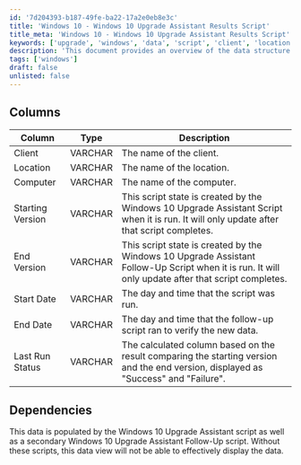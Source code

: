 ```yaml
---
id: '7d204393-b187-49fe-ba22-17a2e0eb8e3c'
title: 'Windows 10 - Windows 10 Upgrade Assistant Results Script'
title_meta: 'Windows 10 - Windows 10 Upgrade Assistant Results Script'
keywords: ['upgrade', 'windows', 'data', 'script', 'client', 'location', 'computer', 'version', 'status', 'date']
description: 'This document provides an overview of the data structure used for tracking the Windows 10 Upgrade process, including details on client, location, computer, versioning, and the status of each upgrade attempt.'
tags: ['windows']
draft: false
unlisted: false
---
```


## Columns

| Column              | Type    | Description                                                                                                                  |
|---------------------|---------|------------------------------------------------------------------------------------------------------------------------------|
| Client              | VARCHAR | The name of the client.                                                                                                     |
| Location            | VARCHAR | The name of the location.                                                                                                   |
| Computer            | VARCHAR | The name of the computer.                                                                                                   |
| Starting Version    | VARCHAR | This script state is created by the Windows 10 Upgrade Assistant Script when it is run. It will only update after that script completes. |
| End Version         | VARCHAR | This script state is created by the Windows 10 Upgrade Assistant Follow-Up Script when it is run. It will only update after that script completes. |
| Start Date          | VARCHAR | The day and time that the script was run.                                                                                  |
| End Date            | VARCHAR | The day and time that the follow-up script ran to verify the new data.                                                    |
| Last Run Status     | VARCHAR | The calculated column based on the result comparing the starting version and the end version, displayed as "Success" and "Failure". |

## Dependencies

This data is populated by the Windows 10 Upgrade Assistant script as well as a secondary Windows 10 Upgrade Assistant Follow-Up script. Without these scripts, this data view will not be able to effectively display the data.



